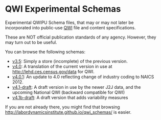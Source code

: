 # QWI Experimental Schemas
Experimental QWIPU Schema files, that may or may not later be incorporated into public-use [QWI](http://lehd.ces.census.gov/data) file and content specifications.

These are NOT official publication standards of any agency. However, they may turn out to be useful.

You can browse the following schemas:

* [v3.5](formats/v3.5): Simply a store (incomplete) of the previous version.
* [v4.0](formats/v4.0/lehd_public_use_schema.html): A translation of the current version in use at http://lehd.ces.census.gov/data for QWI.
* [v4.0.1](formats/v4.0.1/lehd_public_use_schema.html): An update to 4.0 reflecting change of industry coding to NAICS 2012.
* [v4.1-draft](formats/v4.1-draft/lehd_public_use_schema.html): A draft version in use by the newer J2J data, and the upcoming National QWI (backward compatible for QWI)
* [v4.1b-draft](formats/v4.1b-draft/lehd_public_use_schema.html): A draft version that adds variability measures

If you are not already there, you might find that browsing http://labordynamicsinstitute.github.io/qwi_schemas/ is easier.
